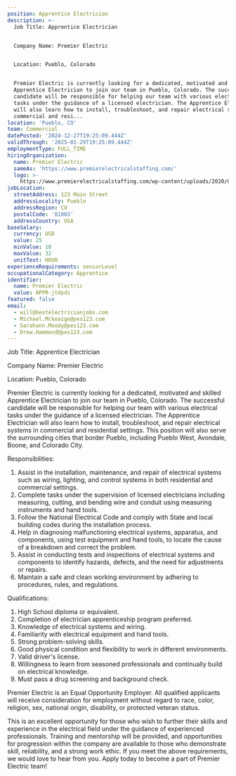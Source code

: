 ```yaml
---
position: Apprentice Electrician
description: >-
  Job Title: Apprentice Electrician


  Company Name: Premier Electric


  Location: Pueblo, Colorado


  Premier Electric is currently looking for a dedicated, motivated and skilled
  Apprentice Electrician to join our team in Pueblo, Colorado. The successful
  candidate will be responsible for helping our team with various electrical
  tasks under the guidance of a licensed electrician. The Apprentice Electrician
  will also learn how to install, troubleshoot, and repair electrical systems in
  commercial and resi...
location: 'Pueblo, CO'
team: Commercial
datePosted: '2024-12-27T19:25:09.444Z'
validThrough: '2025-01-29T19:25:09.444Z'
employmentType: FULL_TIME
hiringOrganization:
  name: Premier Electric
  sameAs: 'https://www.premierelectricalstaffing.com/'
  logo: >-
    https://www.premierelectricalstaffing.com/wp-content/uploads/2020/05/Premier-Electrical-Staffing-logo.png
jobLocation:
  streetAddress: 123 Main Street
  addressLocality: Pueblo
  addressRegion: CO
  postalCode: '81003'
  addressCountry: USA
baseSalary:
  currency: USD
  value: 25
  minValue: 18
  maxValue: 32
  unitText: HOUR
experienceRequirements: seniorLevel
occupationalCategory: Apprentice
identifier:
  name: Premier Electric
  value: APPR-jtdpdz
featured: false
email:
  - will@bestelectricianjobs.com
  - Michael.Mckeaige@pes123.com
  - Sarahann.Moody@pes123.com
  - Drew.Hammond@pes123.com
---
```




Job Title: Apprentice Electrician

Company Name: Premier Electric

Location: Pueblo, Colorado

Premier Electric is currently looking for a dedicated, motivated and skilled Apprentice Electrician to join our team in Pueblo, Colorado. The successful candidate will be responsible for helping our team with various electrical tasks under the guidance of a licensed electrician. The Apprentice Electrician will also learn how to install, troubleshoot, and repair electrical systems in commercial and residential settings. This position will also serve the surrounding cities that border Pueblo, including Pueblo West, Avondale, Boone, and Colorado City.

Responsibilities:

1. Assist in the installation, maintenance, and repair of electrical systems such as wiring, lighting, and control systems in both residential and commercial settings.
2. Complete tasks under the supervision of licensed electricians including measuring, cutting, and bending wire and conduit using measuring instruments and hand tools.
3. Follow the National Electrical Code and comply with State and local building codes during the installation process.
4. Help in diagnosing malfunctioning electrical systems, apparatus, and components, using test equipment and hand tools, to locate the cause of a breakdown and correct the problem.
5. Assist in conducting tests and inspections of electrical systems and components to identify hazards, defects, and the need for adjustments or repairs.
6. Maintain a safe and clean working environment by adhering to procedures, rules, and regulations.

Qualifications:

1. High School diploma or equivalent.
2. Completion of electrician apprenticeship program preferred.
3. Knowledge of electrical systems and wiring.
4. Familiarity with electrical equipment and hand tools.
5. Strong problem-solving skills.
6. Good physical condition and flexibility to work in different environments.
7. Valid driver's license.
8. Willingness to learn from seasoned professionals and continually build on electrical knowledge.
9. Must pass a drug screening and background check.

Premier Electric is an Equal Opportunity Employer. All qualified applicants will receive consideration for employment without regard to race, color, religion, sex, national origin, disability, or protected veteran status. 

This is an excellent opportunity for those who wish to further their skills and experience in the electrical field under the guidance of experienced professionals. Training and mentorship will be provided, and opportunities for progression within the company are available to those who demonstrate skill, reliability, and a strong work ethic. If you meet the above requirements, we would love to hear from you. Apply today to become a part of Premier Electric team!
